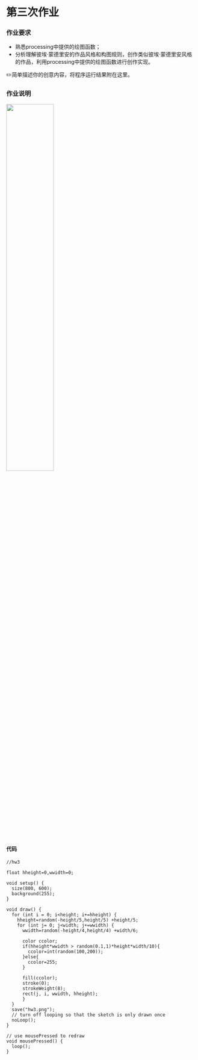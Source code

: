 # 第三次作业
### 作业要求

- 熟悉processing中提供的绘图函数；
- 分析理解彼埃·蒙德里安的作品风格和构图规则，创作类似彼埃·蒙德里安风格的作品，利用processing中提供的绘图函数进行创作实现。

✏️简单描述你的创意内容，将程序运行结果附在这里。
### 作业说明
<img src="https://github.com/dataiyang6/CreativeCodingHomework/blob/main/%5B%E7%AC%AC%E4%B8%89%E6%AC%A1%E4%BD%9C%E4%B8%9A%EF%BC%9A%E5%88%9B%E6%84%8F%E7%BC%96%E7%A8%8B%E5%85%83%E7%B4%A0%EF%BC%9A%E5%9B%BE%E5%BD%A2%5D%E4%BD%9C%E4%B8%9A%EF%BC%9A%E5%AD%A6%E4%B9%A0%E8%92%99%E5%BE%B7%E9%87%8C%E5%AE%89/hw3.png" width="50%">

#### 代码
```
//hw3

float hheight=0,wwidth=0;

void setup() {
  size(800, 600);
  background(255);
}

void draw() {
  for (int i = 0; i<height; i+=hheight) {
    hheight=random(-height/5,height/5) +height/5;
    for (int j= 0; j<width; j+=wwidth) {
      wwidth=random(-height/4,height/4) +width/6;
      
      color ccolor;
      if(hheight*wwidth > random(0.1,1)*height*width/10){
        ccolor=int(random(100,200));
      }else{
        ccolor=255;
      }
 
      fill(ccolor);
      stroke(0);
      strokeWeight(8);
      rect(j, i, wwidth, hheight);
      }
  }
  save("hw3.png");
  // turn off looping so that the sketch is only drawn once
  noLoop();  
}

// use mousePressed to redraw
void mousePressed() {
  loop();
}
```
